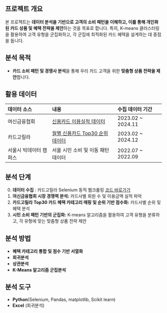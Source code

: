 

## 프로젝트 개요

본 프로젝트는 **데이터 분석을 기반으로 고객의 소비 패턴을 이해하고, 이를 통해 개인화된 카드 상품 및 혜택 전략을 제안**하는 것을 목표로 합니다. 특히, K-means 클러스터링을 활용하여 고객 유형을 군집화하고, 각 군집에 최적화된 카드 혜택을 설계하는 데 중점을 둡니다.

## 분석 목적

* **카드 소비 패턴 및 경쟁사 분석**을 통해 우리 카드 고객을 위한 **맞춤형 상품 전략을 제안**합니다.

## 활용 데이터

| 데이터 소스                | 내용                                          | 수집 데이터 기간                |
| :------------------------- | :-------------------------------------------- | :------------------ |
| 여신금융협회               | [신용카드 이용실적 데이터](https://www.crefia.or.kr/portal/infocenter/statistics/creditcardMonthResultUpdateView.xx)                               | 2023.02 ~ 2024.11   |
| 카드고릴라                 | [월별 신용카드 Top30 순위 데이터](https://www.card-gorilla.com/chart/top100)         | 2023.02 ~ 2024.12   |
| 서울시 빅데이터 캠퍼스     | 서울 시민 소비 및 이동 패턴 데이터            | 2022.07 ~ 2022.09   |

## 분석 단계
0. **데이터 수집** : 카드고릴라 Selenium 동적 웹크롤링 [코드 바로가기](https://github.com/Clinda02/Selenium_Crawling)
1.  **여신금융협회 시장 경쟁력 분석:** 카드사별 회원 수 및 이용금액 실적 파악
2.  **카드고릴라 Top30 카드 혜택 카테고리 매핑 및 순위 기반 점수화:** 카드사별 순위 및 혜택 분석
3.  **시민 소비 패턴 기반의 군집화:** K-means 알고리즘을 활용하여 고객 유형을 분류하고, 각 유형에 맞는 맞춤형 상품 전략 제안

## 분석 방법

* **혜택 카테고리 통합 및 점수 기반 서열화**
* **회귀분석**
* **상관분석**
* **K-Means 알고리즘 군집분석**

## 분석 도구

* **Python**(Selenium, Pandas, matplotlib, Scikit learn)
* **Excel** (회귀분석)
